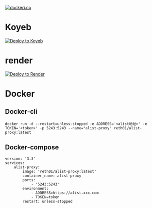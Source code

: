 [![dockeri.co](https://dockerico.blankenship.io/image/reth01/alist-proxy)](https://hub.docker.com/r/reth01/alist-proxy)

# Koyeb
[![Deploy to Koyeb](https://www.koyeb.com/static/images/deploy/button.svg)](https://app.koyeb.com/deploy?type=docker&name=proxy&ports=5243;http;/&env[ADDRESS]=&env[TOKEN]=&env&image=docker.io/reth01/alist-proxy)

# render
[![Deploy to Render](https://render.com/images/deploy-to-render-button.svg)](https://render.com/deploy)

# Docker
## Docker-cli
```
docker run -d --restart=unless-stopped -e ADDRESS='<alist地址>' -e TOKEN='<token>' -p 5243:5243 --name="alist-proxy" reth01/alist-proxy:latest
```

## Docker-compose
```
version: '3.3'
services:
    alist-proxy:
        image: 'reth01/alist-proxy:latest'
        container_name: alist-proxy
        ports:
            - '5243:5243'
        environment:
            - ADDRESS=https://alist.xxx.com
            - TOKEN=token      
        restart: unless-stopped
```